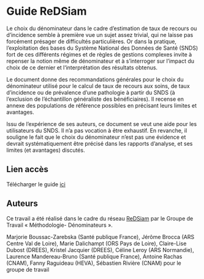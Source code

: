# Guide ReDSiam
<!-- SPDX-License-Identifier: MPL-2.0 -->

Le choix du dénominateur dans le cadre d’estimation de taux de recours ou d’incidence semble à première vue un sujet assez trivial, qui ne laisse pas forcément présager de difficultés particulières. Or dans la pratique, l’exploitation des bases du Système National des Données de Santé (SNDS) fort de ces différents régimes et de règles de gestions complexes invite à repenser la notion même de dénominateur et à s’interroger sur l’impact du choix de ce dernier et l‘interprétation des résultats obtenus.  

Le document donne des recommandations générales pour le choix du dénominateur utilisé pour le calcul de taux de recours aux soins, de taux d’incidence ou de prévalence d’une pathologie à partir du SNDS (à l’exclusion de l’échantillon généraliste des bénéficiaires). Il recense en annexe des populations de référence possibles en précisant leurs limites et avantages.  

Issu de l’expérience de ses auteurs, ce document se veut une aide pour les utilisateurs du SNDS. Il n’a pas vocation à être exhaustif. En revanche, il souligne le fait que le choix du dénominateur n’est pas une évidence et devrait systématiquement être précisé dans les rapports d’analyse, et ses limites (et avantages) discutés.


## Lien accès
Télécharger le guide [ici](files/redsiam/202103_Redsiam_GTDenominateurs-ChoixDenominateurs_MLP-2.0.pdf)

## Auteurs

Ce travail a été réalisé dans le cadre du réseau [ReDSiam](../../glossaire/redsiam.md) par le Groupe de Travail « Méthodologie- Dénominateurs ».   

Marjorie Boussac-Zarebska (Santé publique France), Jérôme Brocca (ARS Centre Val de Loire), Marie Dalichampt (ORS Pays de Loire), Claire-Lise Dubost (DREES), Kristel Jacquier (DREES), Céline Leroy (ARS Normandie), Laurence Mandereau-Bruno (Santé publique France), Antoine Rachas (CNAM), Fanny Raguideau (HEVA), Sébastien Rivière (CNAM) pour le groupe de travail

